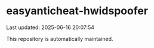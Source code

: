 # easyanticheat-hwidspoofer

Last updated: 2025-06-16 20:07:54

This repository is automatically maintained.
